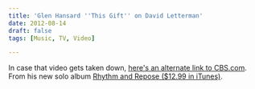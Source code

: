 ```yaml
---
title: 'Glen Hansard ''This Gift'' on David Letterman'
date: 2012-08-14
draft: false
tags: [Music, TV, Video]

---
```


In case that video gets taken down, [here's an alternate link to CBS.com](http://www.cbs.com/late_night/late_show/video/?pid=xH7jraGsPsJi). From his new solo album [Rhythm and Repose ($12.99 in iTunes)](http://target.georiot.com/Proxy.ashx?grid=9646&id=6PFrOqNV4B8&offerid=162397&type=3&subid=0&tmpid=3664&RD_PARM1=http%253A%252F%252Fitunes.apple.com%252Fca%252Falbum%252Frhythm-repose-deluxe-edition%252Fid535622376%253Fuo%253D4%2526partnerId%253D30).